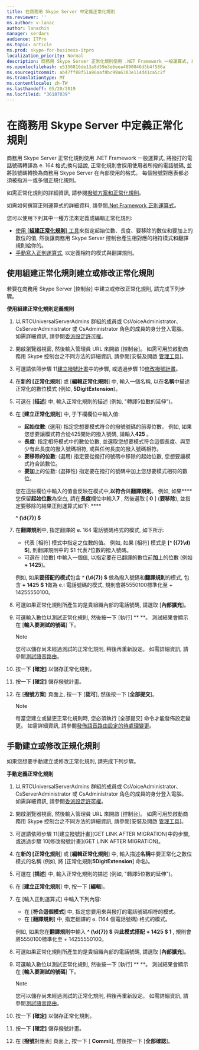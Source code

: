 ```yaml
---
title: 在商務用 Skype Server 中定義正常化規則
ms.reviewer: ''
ms.author: v-lanac
author: lanachin
manager: serdars
audience: ITPro
ms.topic: article
ms.prod: skype-for-business-itpro
localization_priority: Normal
description: 商務用 Skype Server 正常化規則使用 .NET Framework 一般運算式, 將撥打的電話號碼轉譯為 e. 164 格式;換句話說, 正常化規則會採用使用者所撥的電話號碼, 並將該號碼轉換為商務用 Skype Server 在內部使用的格式。 每個撥號對應表都必須被指派一或多個正規化規則。
ms.openlocfilehash: e5156816de13a8d59e3e6eea4890046d5b4f586a
ms.sourcegitcommit: ab47ff88f51a96aaf8bc99a6303e114d41ca5c2f
ms.translationtype: MT
ms.contentlocale: zh-TW
ms.lasthandoff: 05/20/2019
ms.locfileid: "36187039"
---
```

# <a name="defining-normalization-rules-in-skype-for-business-server"></a>在商務用 Skype Server 中定義正常化規則

商務用 Skype Server 正常化規則使用 .NET Framework 一般運算式, 將撥打的電話號碼轉譯為 e. 164 格式;換句話說, 正常化規則會採用使用者所撥的電話號碼, 並將該號碼轉換為商務用 Skype Server 在內部使用的格式。 每個撥號對應表都必須被指派一或多個正規化規則。

如需正常化規則的詳細資訊, 請參閱[撥號方案和正常化規則](https://technet.microsoft.com/en-us/library/gg413082(v=ocs.15).aspx)。

如需如何撰寫正則運算式的詳細資料, 請參閱[.Net Framework 正則運算式](http://go.microsoft.com/fwlink/p/?linkId=140927)。

您可以使用下列其中一種方法來定義或編輯正常化規則:
- [使用 [**組建正常化規則**] 工具](#create-or-modify-a-normalization-rule-by-using-build-a-normalization-rule)來指定起始位數、長度、要移除的數位和要加上的數位的值, 然後讓商務用 Skype Server 控制台產生相對應的相符模式和翻譯規則給你的。
- [手動寫入正則運算式](#create-or-modify-a-normalization-rule-manually), 以定義相符的模式與翻譯規則。 

## <a name="create-or-modify-a-normalization-rule-by-using-build-a-normalization-rule"></a>使用組建正常化規則建立或修改正常化規則

若要在商務用 Skype Server [控制台] 中建立或修改正常化規則, 請完成下列步驟。 

**使用組建正常化規則定義規則**

1. 以 RTCUniversalServerAdmins 群組的成員或 CsVoiceAdministrator、CsServerAdministrator 或 CsAdministrator 角色的成員的身分登入電腦。 如需詳細資訊, 請參閱[委派設定許可權](https://technet.microsoft.com/en-us/library/gg412735(v=ocs.15).aspx)。
2. 開啟瀏覽器視窗, 然後輸入管理員 URL 來開啟 [控制台]。 如需可用於啟動商務用 Skype 控制台之不同方法的詳細資訊, 請參閱[安裝及開啟 [管理工具](../../management-tools/install-and-open-administrative-tools.md)]。
3. 可選請依照步驟 11[建立撥號計畫](https://docs.microsoft.com/skypeforbusiness/deploy/deploy-enterprise-voice/dial-plans#to-create-a-dial-plan)中的步驟, 或透過步驟 10[修改撥號計畫](https://docs.microsoft.com/skypeforbusiness/deploy/deploy-enterprise-voice/dial-plans#to-modify-a-dial-plan)。 
4. 在**新的 [正常化規則**] 或 [**編輯正常化規則**] 中, 輸入一個名稱, 以在**名稱**中描述正常化的數位模式 (例如, **5DigitExtension**)。
5. 可選在 [**描述**] 中, 輸入正常化規則的描述 (例如, "轉譯5位數的延伸")。
6. 在 [**建立正常化規則**] 中, 于下欄欄位中輸入值:
    - **起始位數**: (選用) 指定您想要模式符合的撥號號碼的前導位數。 例如, 如果您想要讓模式符合從425開始的撥入號碼, 請輸入**425** 。
    - **長度**: 指定相符模式中的數位位數, 並選取您想要模式符合這個長度、與至少有此長度的撥入號碼相符, 或與任何長度的撥入號碼相符。
    - **要移除的位數**: (選用) 指定要從撥打的號碼中移除的起始位數, 您想要讓模式符合該數位。
    - **要加**上的位數: (選擇性) 指定要在撥打的號碼中加上您想要模式相符的數位。
    
    您在這些欄位中輸入的值會反映在模式中,**以符合**與**翻譯規則**。 例如, 如果**** 您保留**起始位數**為空白, 請在**長度**欄位中輸入**7** , 然後選取 [ **0** ] (**要移除**), 並指定要移除的結果正則運算式如下: ****

    **^ (\d{7}) $**

7. 在**翻譯規則**中, 指定翻譯的 e. 164 電話號碼格式的模式, 如下所示:
    - 代表 [相符] 模式中指定之位數的值。 例如, 如果 [相符] 模式是 **[^ ({7}\d) $**], 則翻譯規則中的 $1 代表7位數的撥入號碼。
    - 可選在 [位數] 中輸入一個值, 以指定要在已翻譯的數位前**加**上的位數 (例如 **+ 1425**)。
    
    例如, 如果**要搭配的模式**包含 **^ (\d{7}) $** 做為撥入號碼和**翻譯規則**的模式, 包含 **+ 1425 $ 1**做為 e.i 電話號碼的模式, 規則會將5550100標準化至 + 14255550100。

8. 可選如果正常化規則所產生的是貴組織內部的電話號碼, 請選取 [**內部擴充**]。
9. 可選輸入數位以測試正常化規則, 然後按一下 [執行] ** **。 測試結果會顯示在 [**輸入要測試的號碼**] 下。
    > [!Note] 
    > 您可以儲存尚未經過測試的正常化規則, 稍後再重新設定。 如需詳細資訊, 請參閱[測試語音路由](https://technet.microsoft.com/en-us/library/gg398915(v=ocs.15).aspx)。 

10. 按一下 **[確定]** 以儲存正常化規則。
11. 按一下 **[確定]** 儲存撥號計畫。
12. 在 [**撥號方案**] 頁面上, 按一下 [**認可**], 然後按一下 [**全部提交**]。 
    > [!Note]
    > 每當您建立或變更正常化規則時, 您必須執行 [全部提交] 命令才能發佈設定變更。 如需詳細資訊, 請參閱[發佈語音路由設定的待處理變更](https://technet.microsoft.com/en-us/library/gg413088(v=ocs.15).aspx)。 

## <a name="create-or-modify-a-normalization-rule-manually"></a>手動建立或修改正規化規則

如果您想要手動建立或修改正常化規則, 請完成下列步驟。

**手動定義正常化規則**

1. 以 RTCUniversalServerAdmins 群組的成員或 CsVoiceAdministrator、CsServerAdministrator 或 CsAdministrator 角色的成員的身分登入電腦。 如需詳細資訊, 請參閱[委派設定許可權](https://technet.microsoft.com/en-us/library/gg412735(v=ocs.15).aspx)。
2. 開啟瀏覽器視窗, 然後輸入管理員 URL 來開啟 [控制台]。 如需可用於啟動商務用 Skype 控制台之不同方法的詳細資訊, 請參閱[安裝及開啟 [管理工具](../../management-tools/install-and-open-administrative-tools.md)]。
3. 可選請依照步驟 11[建立撥號計畫](GET LINK AFTER MIGRATION)中的步驟, 或透過步驟 10[修改撥號計畫](GET LINK AFTER MIGRATION)。  
4. 在**新的 [正常化規則**] 或 [**編輯正常化規則**] 中, 輸入描述**名稱**中要正常化之數位模式的名稱 (例如, 將 [正常化規則**5DigitExtension**] 命名)。
5. 可選在 [**描述**] 中, 輸入正常化規則的描述 (例如, "轉譯5位數的延伸")。
6. 在 [**建立正常化規則**] 中, 按一下 [**編輯**]。
7. 在 [輸入正則運算式] 中輸入下列內容:
    - 在 [**符合這個模式**] 中, 指定您要用來與撥打的電話號碼相符的模式。
    - 在 [**翻譯規則**] 中, 指定翻譯的 e. (164 個電話號碼) 格式的模式。

    例如, 如果您在**翻譯規則**中輸入 **^ (\d{7}) $** 與**此模式搭配** **+ 1425 $ 1** , 規則會將5550100標準化至 + 14255550100。

8. 可選如果正常化規則所產生的是貴組織內部的電話號碼, 請選取 [**內部擴充**]。
9. 可選輸入數位以測試正常化規則, 然後按一下 [執行] ** **。 測試結果會顯示在 [**輸入要測試的號碼**] 下。

    > [!Note]
    > 您可以儲存尚未經過測試的正常化規則, 稍後再重新設定。 如需詳細資訊, 請參閱[測試語音路由](https://technet.microsoft.com/en-us/library/gg398915(v=ocs.15).aspx)。 

10. 按一下 **[確定]** 以儲存正常化規則。
11. 按一下 **[確定]** 儲存撥號計畫。
12. 在 [**撥號**對應表] 頁面上, 按一下 [ **Commi**t], 然後按一下 [**全部確認**]。 
